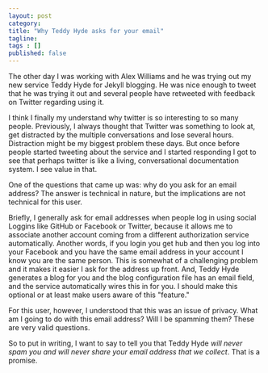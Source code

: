 ```yaml
---
layout: post 
category: 
title: "Why Teddy Hyde asks for your email"
tagline: 
tags : [] 
published: false
---
```


The other day I was working with Alex Williams and he was trying out my new service Teddy Hyde for Jekyll blogging. He was nice enough to tweet that he was trying it out and several people have retweeted with feedback on Twitter regarding using it.

I think I finally my understand why twitter is so interesting to so many people. Previously, I always thought that Twitter was something to look at, get distracted by the multiple conversations and lose several hours. Distraction might be my biggest problem these days. But once before people started tweeting about the service and I started responding I got to see that perhaps twitter is like a living, conversational documentation system. I see value in that.

One of the questions that came up was: why do you ask for an email address? The answer is technical in nature, but the implications are not technical for this user.

Briefly, I generally ask for email addresses when people log in using social Loggins like GitHub or Facebook or Twitter, because it allows me to associate another account coming from a different authorization service automatically. Another words, if you login you get hub and then you log into your Facebook and you have the same email address in your account I know you are the same person. This is somewhat of a challenging problem and it makes it easier I ask for the address up front. And, Teddy Hyde generates a blog for you and the blog configuration file has an email field, and the service automatically wires this in for you. I should make this optional or at least make users aware of this "feature."

For this user, however, I understood that this was an issue of privacy. What am I going to do with this email address? Will I be spamming them? These are very valid questions.

So to put in writing, I want to say to tell you that Teddy Hyde *will never spam you and will never share your email address that we collect*. That is a promise.